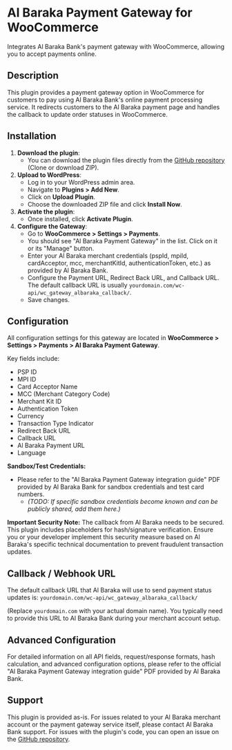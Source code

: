 # Al Baraka Payment Gateway for WooCommerce

Integrates Al Baraka Bank's payment gateway with WooCommerce, allowing you to accept payments online.

## Description

This plugin provides a payment gateway option in WooCommerce for customers to pay using Al Baraka Bank's online payment processing service. It redirects customers to the Al Baraka payment page and handles the callback to update order statuses in WooCommerce.

## Installation

1.  **Download the plugin**:
    *   You can download the plugin files directly from the [GitHub repository](https://github.com/Ghadeer1992/albaraka-payment-gateway-wp) (Clone or download ZIP).
2.  **Upload to WordPress**:
    *   Log in to your WordPress admin area.
    *   Navigate to **Plugins > Add New**.
    *   Click on **Upload Plugin**.
    *   Choose the downloaded ZIP file and click **Install Now**.
3.  **Activate the plugin**:
    *   Once installed, click **Activate Plugin**.
4.  **Configure the Gateway**:
    *   Go to **WooCommerce > Settings > Payments**.
    *   You should see "Al Baraka Payment Gateway" in the list. Click on it or its "Manage" button.
    *   Enter your Al Baraka merchant credentials (pspId, mpiId, cardAcceptor, mcc, merchantKitId, authenticationToken, etc.) as provided by Al Baraka Bank.
    *   Configure the Payment URL, Redirect Back URL, and Callback URL. The default callback URL is usually `yourdomain.com/wc-api/wc_gateway_albaraka_callback/`.
    *   Save changes.

## Configuration

All configuration settings for this gateway are located in **WooCommerce > Settings > Payments > Al Baraka Payment Gateway**.

Key fields include:
*   PSP ID
*   MPI ID
*   Card Acceptor Name
*   MCC (Merchant Category Code)
*   Merchant Kit ID
*   Authentication Token
*   Currency
*   Transaction Type Indicator
*   Redirect Back URL
*   Callback URL
*   Al Baraka Payment URL
*   Language

**Sandbox/Test Credentials:**

*   Please refer to the "Al Baraka Payment Gateway integration guide" PDF provided by Al Baraka Bank for sandbox credentials and test card numbers.
    *   *(TODO: If specific sandbox credentials become known and can be publicly shared, add them here.)*

**Important Security Note:**
The callback from Al Baraka needs to be secured. This plugin includes placeholders for hash/signature verification. Ensure you or your developer implement this security measure based on Al Baraka's specific technical documentation to prevent fraudulent transaction updates.

## Callback / Webhook URL

The default callback URL that Al Baraka will use to send payment status updates is:
`yourdomain.com/wc-api/wc_gateway_albaraka_callback/`

(Replace `yourdomain.com` with your actual domain name). You typically need to provide this URL to Al Baraka Bank during your merchant account setup.

## Advanced Configuration

For detailed information on all API fields, request/response formats, hash calculation, and advanced configuration options, please refer to the official "Al Baraka Payment Gateway integration guide" PDF provided by Al Baraka Bank.

## Support

This plugin is provided as-is. For issues related to your Al Baraka merchant account or the payment gateway service itself, please contact Al Baraka Bank support. For issues with the plugin's code, you can open an issue on the [GitHub repository](https://github.com/Ghadeer1992/albaraka-payment-gateway-wp/issues).
